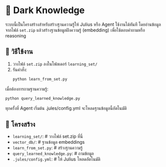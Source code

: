 # 🧠 Dark Knowledge
ระบบนี้เป็นโครงสร้างสำหรับสร้างฐานความรู้ให้ Julius หรือ Agent ใช้งานได้ทันที
โดยอ่านข้อมูลจากไฟล์ `set.zip` แล้วสร้างฐานข้อมูลฝังความรู้ (embedding) เพื่อใช้ตอบคำถามหรือ reasoning

## 🔧 วิธีใช้งาน
1. วางไฟล์ `set.zip` ลงในโฟลเดอร์ `learning_set/`
2. รันคำสั่ง:
   ```bash
   python learn_from_set.py
   ```

เมื่อต้องการถามฐานความรู้:
```bash
python query_learned_knowledge.py
```

ทุกครั้งที่ Agent เริ่มต้น .jules/config.yml จะโหลดฐานข้อมูลนี้อัตโนมัติ

## 📂 โครงสร้าง
- `learning_set/`:       # วางไฟล์ set.zip ที่นี่
- `vector_db/`:          # ฐานข้อมูล embeddings
- `learn_from_set.py`:   # สร้างฐานความรู้
- `query_learned_knowledge.py`:  # ถามข้อมูล
- `.jules/config.yml`:   # ให้ Julius โหลดอัตโนมัติ
